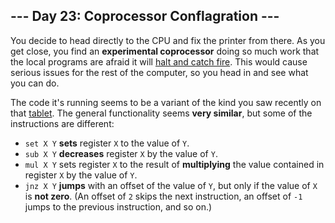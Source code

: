 <article class="day-desc"><h2>--- Day 23: Coprocessor Conflagration ---</h2><p>You decide to head directly to the CPU and fix the printer from there. As you get close, you find an <b>experimental coprocessor</b> doing so much work that the local programs are afraid it will <a href="https://en.wikipedia.org/wiki/Halt_and_Catch_Fire">halt and catch fire</a>. This would cause serious issues for the rest of the computer, so you head in and see what you can do.</p>
<p>The code it's running seems to be a variant of the kind you saw recently on that <a href="18">tablet</a>. The general functionality seems <b>very similar</b>, but some of the instructions are different:</p>
<ul>
<li><code>set X Y</code> <b>sets</b> register <code>X</code> to the value of <code>Y</code>.</li>
<li><code>sub X Y</code> <b>decreases</b> register <code>X</code> by the value of <code>Y</code>.</li>
<li><code>mul X Y</code> sets register <code>X</code> to the result of <b>multiplying</b> the value contained in register <code>X</code> by the value of <code>Y</code>.</li>
<li><code>jnz X Y</code> <b>jumps</b> with an offset of the value of <code>Y</code>, but only if the value of <code>X</code> is <b>not zero</b>. (An offset of <code>2</code> skips the next instruction, an offset of <code>-1</code> jumps to the previous instruction, and so on.)</li>

</ul>


</article>

<form method="post" action="23/answer"><input type="hidden" name="level" value="1"></form>